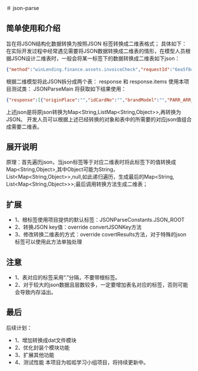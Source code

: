 ＃ json-parse
## 简单使用和介绍
旨在将JSON结构化数据转换为按照JSON 标签转换成二维表格式；
具体如下：
  在实际开发过程中经常遇见需要将JSON数据转换成二维表的情形，在模型人员根据JSON设计二维表时，一般会将某一标签下的数据转换成二维表如下json：
  ```JSON
  {"method":"winLending.finance.assets.invoiceCheck","requestId":"6ea5f84e-e0d7-477e-9c26-f38044a6a3c2","response":{"totalTax":"46.61","amountTaxCn":"叁佰叁拾柒圆玖角柒分","salesBank":"宁波银行股份有限公司庄市支行52040122000146139","salesPhone":"","invoiceNumber":"48405771","invoiceType":"增值税电子普通发票","purchaserAddressPhone":"","state":"0","purchaserBank":"","machineCode":"539909644510","cardInfo":{"engineNo":"","vehicleNo":"","originPlace":"","passengersLimited":"","idCardNo":"","brandModel":"","tonnage":"","importCertificateNo":"","certificateNo":"","inspectionListNo":"","vehicleType":"","paymentVoucherNo":""},"salesTaxNo":"91330205309006662A","invoiceCode":"033021800111","purchaserName":"个人","salesAddress":"","checkCode":"06226273659961227639","billingDate":"2019-03-21","totalAmount":"291.36","salesAddressPhone":"浙江省宁波市高新科技技术开发区创苑路98号宁波智慧园二期7号楼401,0574-83888082","salesName":"宁波拜尔生活电器有限公司","purchaserTaxNo":"","invoiceTypeCode":"026","items":[{"unitPrice":"386.2100000","taxRate":"0.16","unit":"","amount":"386.21","specificationModel":"","quantity":"1.0000000","tax":"61.79","commodityName":"*家用美容保健电器*德国牙医推荐 拜尔X1S Plus 智能电动牙刷 成人声波充电式震动牙"},{"unitPrice":"","taxRate":"0.16","unit":"","amount":"-94.85","specificationModel":"","quantity":"","tax":"-15.18","commodityName":"*家用美容保健电器*德国牙医推荐 拜尔X1S Plus 智能电动牙刷 成人声波充电式震动牙"}],"remarks":"订单号:90345214758","amountTax":"337.97"}}
  ```
  根据二维模型将此JSON拆分成两个表：
  response  和 response.items
  使用本项目测试类：
  JSONParseMain
  将获取如下结果使用：
 
 ```` json
 {"response":[{"originPlace":"","idCardNo":"","brandModel":"","PARR_ARR_ID":null,"ARR_ID":null,"paymentVoucherNo":"","totalTax":"46.61","amountTaxCn":"叁佰叁拾柒圆玖角柒分","salesBank":"宁波银行股份有限公司庄市支行52040122000146139","salesPhone":"","invoiceNumber":"48405771","invoiceType":"增值税电子普通发票","tonnage":"","purchaserAddressPhone":"","state":"0","vehicleType":"","engineNo":"","purchaserBank":"","machineCode":"539909644510","passengersLimited":"","importCertificateNo":"","salesTaxNo":"91330205309006662A","certificateNo":"","invoiceCode":"033021800111","purchaserName":"个人","salesAddress":"","checkCode":"06226273659961227639","vehicleNo":"","billingDate":"2019-03-21","totalAmount":"291.36","salesAddressPhone":"浙江省宁波市高新科技技术开发区创苑路98号宁波智慧园二期7号楼401,0574-83888082","salesName":"宁波拜尔生活电器有限公司","purchaserTaxNo":"","invoiceTypeCode":"026","inspectionListNo":"","items":null,"remarks":"订单号:90345214758","amountTax":"337.97"}],"response.items":[{"unitPrice":"386.2100000","taxRate":"0.16","unit":"","amount":"386.21","specificationModel":"","quantity":"1.0000000","PARR_ARR_ID":null,"tax":"61.79","ARR_ID":"0","commodityName":"*家用美容保健电器*德国牙医推荐 拜尔X1S Plus 智能电动牙刷 成人声波充电式震动牙"},{"unitPrice":"","taxRate":"0.16","unit":"","amount":"-94.85","specificationModel":"","quantity":"","PARR_ARR_ID":null,"tax":"-15.18","ARR_ID":"1","commodityName":"*家用美容保健电器*德国牙医推荐 拜尔X1S Plus 智能电动牙刷 成人声波充电式震动牙"}]}
 ````
 
  上述json是将原json转换为Map<String,ListMap<String,Object>>,再转换为JSON。
  开发人员可以根据上述已经转换的对象和表中的所需要的对应json值组合成需要二维表。
  
  ## 展开说明
  原理：首先遍历json，当json标签等于对应二维表时将此标签下的值转换成Map<String,Object>,其中Object可能为String，List<Map<String,Object>>,null,如此递归遍历，生成最后的Map<String, List<Map<String,Object>>>;最后调用转换方法生成二维表；
  
  ## 扩展
  - 1、根标签使用项目提供的默认标签：JSONParseConstants.JSON_ROOT
  - 2、转换JSON key值：override convertJSONKey方法
  - 3、修改转换二维表的方式：override covertResults方法，对于特殊的json 标签可以使用此方法单独处理
  
  
  ## 注意
  - 1、表对应的标签采用“.”分隔，不要带根标签。
  - 2、对于较大的json数据且层数较多，一定要增加表名对应的标签，否则可能会导致内存溢出。
  
  ## 最后
  后续计划：
  - 1、增加转换成dat文件模块
  - 2、优化封装个模块功能
  - 3、扩展其他功能
  - 4、测试性能
  本项目为呱呱学习小组项目，将持续更新中。
  

